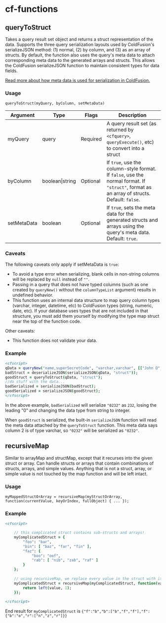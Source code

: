 # cf-functions

## queryToStruct
Takes a query result set object and returns a struct representation of the data. Supports the three query serialization layouts used by ColdFusion's serializeJSON method: (1) normal, (2) by column, and (3) as an array of structs. By default, the function also uses the query's meta data to attach corresponding meta data to the generated arrays and structs. This allows the ColdFusion serializeJSON function to maintain consistent types for data fields.

[Read more about how meta data is used for serialization in ColdFusion.](https://helpx.adobe.com/coldfusion/cfml-reference/coldfusion-functions/functions-s/serializejson.html\#structserialization)

### Usage
`queryToStruct(myQuery, byColumn, setMetaData)`

| Argument | Type | Flags | Description |
| --- | --- | --- | --- |
| myQuery | query | Required | A query result set (as returned by `<cfquery>`, `queryExecute()`, etc) to convert into a struct |
| byColumn | boolean&#124;string | Optional | If `true`, use the column-style format. If `false`, use the normal format. If `"struct"`, format as an array of structs. Default: `false`. |
| setMetaData | boolean | Optional | If `true`, sets the meta data for the generated structs and arrays using the query's meta data. Default: `true`. |

### Caveats
The following caveats only apply if setMetaData is `true`:
- To avoid a type error when serializing, blank cells in non-string columns will be replaced by `null` instead of `""`.
- Passing in a query that does not have typed columns (such as one created by `queryNew()` without the `columnTypeList` argument) results in undefined behavior.
- This function uses an internal data structure to map query column types (varchar, integer, datetime, etc) to ColdFusion types (string, numeric, date, etc). If your database uses types that are not included in that structure, you must add them yourself by modifying the type map struct near the top of the function code.

Other caveats:
- This function does not validate your data.

### Example
```coldfusion
<cfscript>
qData = queryNew("name,superSecretCode", "varchar,varchar", [["John D", "2E7D"], ["Susie Q", "0232"]]);
badStruct = deserializeJSON(serializeJSON(qData, "struct"));
goodStruct = queryToStruct(qData, "struct");
//do stuff with the data...
badSerialized = serializeJSON(badStruct);
goodSerialized = serializeJSON(goodStruct);
</cfscript>
```
In the above example, `badSerialized` will serialize `"0232"` as `232`, losing the leading "0" and changing the data type from string to integer.

When `goodStruct` is serialized, the built-in `serializeJSON` function will read the meta data attached by the `queryToStruct` function. This meta data says column 2 is of type varchar, so `"0232"` will be serialized as `"0232"`.

## recursiveMap
Similar to arrayMap and structMap, except that it recurses into the given struct or array. Can handle structs or arrays that contain combinations of structs, arrays, and simple values. Anything that is not a struct, array, or simple value is not touched by the map function and will be left intact.

### Usage
`myMappedStructOrArray = recursiveMap(myStructOrArray, function(currentValue, keyOrIndex, fullObject) { ... });`

### Example
```coldfusion
<cfscript>

	// this complicated struct contains sub-structs and arrays!
	myComplicatedStruct = {
		"foo": "bar",
		"bin": [ "baz", "far", "fin" ],
		"faz": {
			"boo": "oof",
			"rab": [ "nib", "zab", "raf" ]
		}
	};
	
	// using recursiveMap, we replace every value in the struct with its first letter
	myComplicatedStruct = recursiveMap(myComplicatedStruct, function(value, index, full) {
		return left(value, 1);
	});
	
</cfscript>
```
End result for `myComplicatedStruct` is `{"f":"b","b":["b","f","f"],"f":{"b":"o","r":["n","z","r"]}}`
